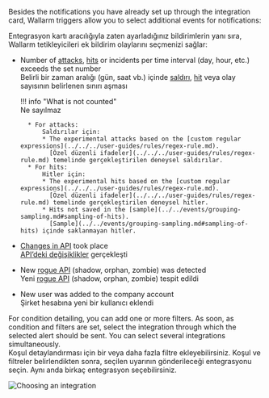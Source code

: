 Besides the notifications you have already set up through the integration card, Wallarm triggers allow you to select additional events for notifications:

Entegrasyon kartı aracılığıyla zaten ayarladığınız bildirimlerin yanı sıra, Wallarm tetikleyicileri ek bildirim olaylarını seçmenizi sağlar:

* Number of [attacks](../../../glossary-en.md#attack), [hits](../../../glossary-en.md#hit) or incidents per time interval (day, hour, etc.) exceeds the set number  
  Belirli bir zaman aralığı (gün, saat vb.) içinde [saldırı](../../../glossary-en.md#attack), [hit](../../../glossary-en.md#hit) veya olay sayısının belirlenen sınırı aşması

    !!! info "What is not counted"  
        Ne sayılmaz

        * For attacks:  
            Saldırılar için:  
            * The experimental attacks based on the [custom regular expressions](../../../user-guides/rules/regex-rule.md).  
              [Özel düzenli ifadeler](../../../user-guides/rules/regex-rule.md) temelinde gerçekleştirilen deneysel saldırılar.
        * For hits:  
            Hitler için:  
            * The experimental hits based on the [custom regular expressions](../../../user-guides/rules/regex-rule.md).  
              [Özel düzenli ifadeler](../../../user-guides/rules/regex-rule.md) temelinde gerçekleştirilen deneysel hitler.  
            * Hits not saved in the [sample](../../events/grouping-sampling.md#sampling-of-hits).  
              [Sample](../../events/grouping-sampling.md#sampling-of-hits) içinde saklanmayan hitler.

* [Changes in API](../../../api-discovery/track-changes.md) took place  
  [API’deki değişiklikler](../../../api-discovery/track-changes.md) gerçekleşti

* New [rogue API](../../../api-discovery/rogue-api.md) (shadow, orphan, zombie) was detected  
  Yeni [rogue API](../../../api-discovery/rogue-api.md) (shadow, orphan, zombie) tespit edildi

* New user was added to the company account  
  Şirket hesabına yeni bir kullanıcı eklendi

For condition detailing, you can add one or more filters. As soon, as condition and filters are set, select the integration through which the selected alert should be sent. You can select several integrations simultaneously.  
Koşul detaylandırması için bir veya daha fazla filtre ekleyebilirsiniz. Koşul ve filtreler belirlendikten sonra, seçilen uyarının gönderileceği entegrasyonu seçin. Aynı anda birkaç entegrasyon seçebilirsiniz.

![Choosing an integration](../../../images/user-guides/triggers/select-integration.png)